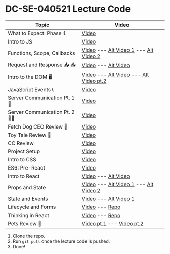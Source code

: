 # DC-SE-040521 Lecture Code

| Topic            | Video                |
| -----            | -----                |
| What to Expect: Phase 1| [Video](https://youtu.be/GTrXWVfTCGA) |
| Intro to JS | [Video](https://youtu.be/XgqZwkGgcjY) |
| Functions, Scope, Callbacks | [Video](https://youtu.be/Asi0A1Emx6w) --- [Alt Video 1](https://youtu.be/HrjzsI7qM78) --- [Alt Video 2](https://youtu.be/CfnXl0Z4yfM)|
| Request and Response 📥 📤| [Video](https://youtu.be/5HOj77pZ8dM) --- [Alt Video](https://youtu.be/GEP8Z_MHZCs)|
| Intro to the DOM 🖥| [Video](https://youtu.be/R_-dZZyaZ8Q) --- [Alt Video](https://youtu.be/FGI0B-sYtRA) ---  [Alt Video pt.2](https://youtu.be/XEOIjTf3fvk)|
| JavaScript Events 📞 | [Video](https://youtu.be/jI5ZiJO7iac)|
| Server Communication Pt. 1 🎾 | [Video](https://youtu.be/3kv4PfXWkWM)|
| Server Communication Pt. 2 🎾🎾 | [Video](https://youtu.be/kVDtSpJtIq0)|
| Fetch Dog CEO Review 🐶 | [Video](https://youtu.be/tyWp3ZQyD2g)|
| Toy Tale Review 🧸 | [Video](https://youtu.be/Cfv51CS3eSs)|
| CC Review | [Video](https://youtu.be/SKyJPWAXZag)|
| Project Setup | [Video](https://youtu.be/--nl66VaC5s)|
| Intro to CSS | [Video](https://youtu.be/FbUuvKaTWCI)|
| ES6: Pre-React | [Video](https://youtu.be/VCEtBqPoA6s)|
| Intro to React | [Video](https://youtu.be/ugbY_Ic1BCs) --- [Alt Video](https://youtu.be/vIEggHqd5Wo)|
| Props and State | [Video](https://youtu.be/1z1BZVv19Zw) --- [Alt Video 1](https://youtu.be/YNUgs9eKR0M) --- [Alt Video 2](https://youtu.be/OR5wBua3748)|
| State and Events | [Video](https://youtu.be/m6-sDPF5hHA) --- [Alt Video 1](https://youtu.be/OR5wBua3748)|
| Lifecycle and Forms | [Video](https://youtu.be/JQ3q0jA_uzY) --- [Repo](https://github.com/adamwjo/lifecycle-forms-code-along)|
| Thinking in React | [Video](https://youtu.be/gdegAZWGCKM) --- [Repo](https://github.com/adamwjo/thinking-in-react-code-along)|
| Pets Review 🐶 | [Video pt.1](https://youtu.be/iWtERn8UFXA) --- [Video pt.2]() |





1. Clone the repo.
2. Run `git pull` once the lecture code is pushed.
3. Done!
